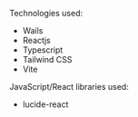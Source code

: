Technologies used:
- Wails
- Reactjs
- Typescript
- Tailwind CSS
- Vite

JavaScript/React libraries used:
- lucide-react